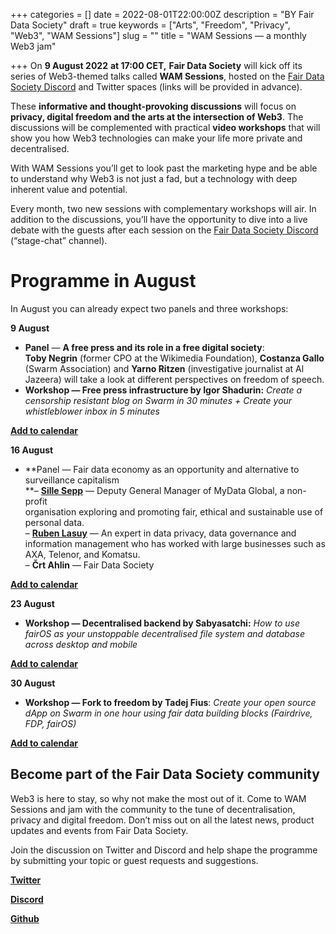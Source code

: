 +++
categories = []
date = 2022-08-01T22:00:00Z
description = "BY Fair Data Society"
draft = true
keywords = ["Arts", "Freedom", "Privacy", "Web3", "WAM Sessions"]
slug = ""
title = "WAM Sessions — a monthly Web3 jam"

+++
On **9 August 2022** **at 17:00 CET,** **Fair Data Society** will kick off its series of Web3-themed talks called **WAM Sessions**, hosted on the [Fair Data Society Discord](https://discord.com/channels/888359049551310869/940634835339317259) and Twitter spaces (links will be provided in advance).

These **informative and thought-provoking discussions** will focus on **privacy, digital freedom and the arts at the intersection of Web3**. The discussions will be complemented with practical **video workshops** that will show you how Web3 technologies can make your life more private and decentralised.

With WAM Sessions you’ll get to look past the marketing hype and be able to understand why Web3 is not just a fad, but a technology with deep inherent value and potential.

Every month, two new sessions with complementary workshops will air. In addition to the discussions, you’ll have the opportunity to dive into a live debate with the guests after each session on the [Fair Data Society Discord](https://discord.com/channels/888359049551310869/940634835339317259) (“stage-chat” channel).

# Programme in August

In August you can already expect two panels and three workshops:

**9 August**

* **Panel** — **A free press and its role in a free digital society**:  
  **Toby Negrin** (former CPO at the Wikimedia Foundation), **Costanza Gallo** (Swarm Association) and **Yarno Ritzen** (investigative journalist at Al Jazeera) will take a look at different perspectives on freedom of speech.
* **Workshop — Free press infrastructure by Igor Shadurin:** _Create a censorship resistant blog on Swarm in 30 minutes + Create your whistleblower inbox in 5 minutes_

[**Add to calendar**](https://www.addevent.com/event/gE14579916)

**16 August**

* **Panel — Fair data economy as an opportunity and alternative to surveillance capitalism  
  \**– [**Sille Sepp**](https://www.linkedin.com/in/sille-sepp/) — Deputy General Manager of MyData Global, a non-profit  
  organisation exploring and promoting fair, ethical and sustainable use of personal data.  
  – [**Ruben Lasuy**](https://www.linkedin.com/in/rubenlasuy/details/experience/) — An expert in data privacy, data governance and information management who has worked with large businesses such as AXA, Telenor, and Komatsu.  
  – **Črt Ahlin** — Fair Data Society

[**Add to calendar**](https://www.addevent.com/event/VW14580815)

**23 August**

* **Workshop — Decentralised backend by Sabyasatchi:** _How to use fairOS as your unstoppable decentralised file system and database across desktop and mobile_

[**Add to calendar**](https://www.addevent.com/event/Ja14580827)

**30 August**

* **Workshop — Fork to freedom by Tadej Fius**: _Create your open source dApp on Swarm in one hour using fair data building blocks (Fairdrive, FDP, fairOS)_

[**Add to calendar**](https://www.addevent.com/event/BL14580831)

## **Become part of the Fair Data Society community**

Web3 is here to stay, so why not make the most out of it. Come to WAM Sessions and jam with the community to the tune of decentralisation, privacy and digital freedom. Don’t miss out on all the latest news, product updates and events from Fair Data Society.

Join the discussion on Twitter and Discord and help shape the programme by submitting your topic or guest requests and suggestions.

[**Twitter**](https://twitter.com/FairDataSociety)

[**Discord**](https://discord.com/channels/888359049551310869/940634835339317259)

[**Github**](https://github.com/fairDataSociety)